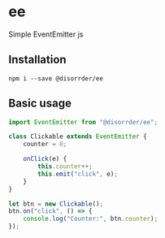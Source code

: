 # ee
Simple EventEmitter js

## Installation
`npm i --save @disorrder/ee`

## Basic usage
```javascript
import EventEmitter from "@disorrder/ee";

class Clickable extends EventEmitter {
    counter = 0;

    onClick(e) {
        this.counter++;
        this.emit("click", e);
    }
}

let btn = new Clickable();
btn.on("click", () => {
    console.log("Counter:", btn.counter);
});
```
